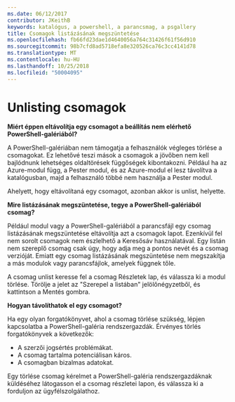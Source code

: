 ```yaml
---
ms.date: 06/12/2017
contributor: JKeithB
keywords: katalógus, a powershell, a parancsmag, a psgallery
title: Csomagok listázásának megszüntetése
ms.openlocfilehash: fb66fd23dae1d4640056a764c31426f61f56d910
ms.sourcegitcommit: 98b7cfd8ad5718efa8e320526ca76c3cc4141d78
ms.translationtype: MT
ms.contentlocale: hu-HU
ms.lasthandoff: 10/25/2018
ms.locfileid: "50004095"
---
```

# <a name="unlisting-packages"></a>Unlisting csomagok

**Miért éppen eltávolítja egy csomagot a beállítás nem elérhető PowerShell-galériából?**

A PowerShell-galériában nem támogatja a felhasználók végleges törlése a csomagokat.
Ez lehetővé teszi mások a csomagok a jövőben nem kell bajlódnunk lehetséges oldaltörések függőségek kibontakozni.
Például ha az Azure-modul függ, a Pester modul, és az Azure-modul el lesz távolítva a katalógusban, majd a felhasználó többé nem használja a Pester modul.

Ahelyett, hogy eltávolítaná egy csomagot, azonban akkor is unlist, helyette.

**Mire listázásának megszüntetése, tegye a PowerShell-galériából csomag?**

Például modul vagy a PowerShell-galériából a parancsfájl egy csomag listázásának megszüntetése eltávolítja azt a csomagok lapot. Ezenkívül fel nem sorolt csomagok nem észlelhető a Keresősáv használatával.
Egy listán nem szereplő csomag csak úgy, hogy adja meg a pontos nevét és a csomag verzióját.
Emiatt egy csomag listázásának megszüntetése nem megszakítja a más modulok vagy parancsfájlok, amelyek függnek tőle.

A csomag unlist keresse fel a csomag Részletek lap, és válassza ki a modul törlése. Törölje a jelet az "Szerepel a listában" jelölőnégyzetből, és kattintson a Mentés gombra.

**Hogyan távolíthatok el egy csomagot?**

Ha egy olyan forgatókönyvet, ahol a csomag törlése szükség, lépjen kapcsolatba a PowerShell-galéria rendszergazdák.
Érvényes törlés forgatókönyvek a következők:
- A szerzői jogsértés problémákat.
- A csomag tartalma potenciálisan káros.
- A csomagban bizalmas adatokat.

Egy törlése csomag kérelmet a PowerShell-galéria rendszergazdáknak küldéséhez látogasson el a csomag részletei lapon, és válassza ki a forduljon az ügyfélszolgálathoz.
